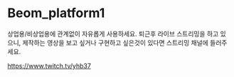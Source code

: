 # Beom_platform1


상업용/비상업용에 관계없이 자유롭게 사용하세요. 
퇴근후 라이브 스트리밍을 하고 있으니, 제작하는 영상을 보고 싶거나 구현하고 싶은것이 있다면
스트리밍 채널에 들러주세요.

https://www.twitch.tv/yhb37
